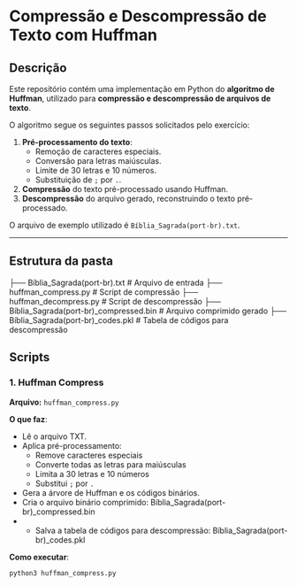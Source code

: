 # Compressão e Descompressão de Texto com Huffman

## Descrição

Este repositório contém uma implementação em Python do **algoritmo de Huffman**, utilizado para **compressão e descompressão de arquivos de texto**.  

O algoritmo segue os seguintes passos solicitados pelo exercício:

1. **Pré-processamento do texto**:
   - Remoção de caracteres especiais.
   - Conversão para letras maiúsculas.
   - Limite de 30 letras e 10 números.
   - Substituição de `;` por `.`.
2. **Compressão** do texto pré-processado usando Huffman.
3. **Descompressão** do arquivo gerado, reconstruindo o texto pré-processado.

O arquivo de exemplo utilizado é `Bíblia_Sagrada(port-br).txt`.

---

## Estrutura da pasta

├── Bíblia_Sagrada(port-br).txt # Arquivo de entrada
├── huffman_compress.py # Script de compressão
├── huffman_decompress.py # Script de descompressão
├── Bíblia_Sagrada(port-br)_compressed.bin # Arquivo comprimido gerado
├── Bíblia_Sagrada(port-br)_codes.pkl # Tabela de códigos para descompressão

## Scripts

### 1. Huffman Compress

**Arquivo:** `huffman_compress.py`  

**O que faz**:
- Lê o arquivo TXT.
- Aplica pré-processamento:
  - Remove caracteres especiais
  - Converte todas as letras para maiúsculas
  - Limita a 30 letras e 10 números
  - Substitui `;` por `.`
- Gera a árvore de Huffman e os códigos binários.
- Cria o arquivo binário comprimido: Bíblia_Sagrada(port-br)_compressed.bin
- - Salva a tabela de códigos para descompressão: Bíblia_Sagrada(port-br)_codes.pkl

**Como executar**:

```bash
python3 huffman_compress.py

